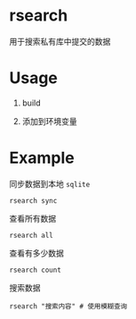 # rsearch
用于搜索私有库中提交的数据

# Usage

1. build

2. 添加到环境变量

# Example

同步数据到本地 `sqlite`

```darcs
rsearch sync
```

查看所有数据

```darcs
rsearch all
```

查看有多少数据

```darcs
rsearch count
```

搜索数据

```darcs
rsearch "搜索内容" # 使用模糊查询
```